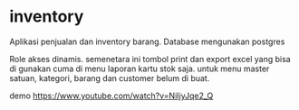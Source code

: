# inventory
Aplikasi penjualan dan inventory barang. Database mengunakan postgres

Role akses dinamis.
semenetara ini tombol print dan export excel yang bisa di gunakan cuma di menu laporan kartu stok saja.
untuk menu master satuan, kategori, barang dan customer belum di buat.

demo https://www.youtube.com/watch?v=NiIjyJqe2_Q
